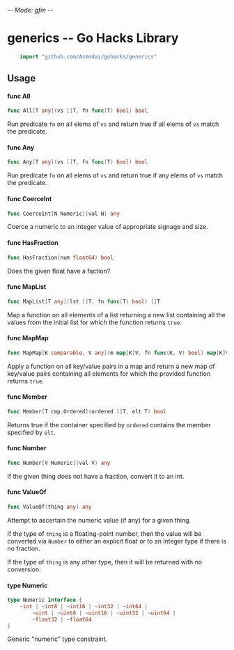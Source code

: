 -*- Mode: gfm -*-

# generics -- Go Hacks Library

```go
    import "github.com/Asmodai/gohacks/generics"
```

## Usage

#### func  All

```go
func All[T any](vs []T, fn func(T) bool) bool
```
Run predicate `fn` on all elems of `vs` and return true if all elems of `vs`
match the predicate.

#### func  Any

```go
func Any[T any](vs []T, fn func(T) bool) bool
```
Run predicate `fn` on all elems of `vs` and return true if any elems of `vs`
match the predicate.

#### func  CoerceInt

```go
func CoerceInt[N Numeric](val N) any
```
Coerce a numeric to an integer value of appropriate signage and size.

#### func  HasFraction

```go
func HasFraction(num float64) bool
```
Does the given float have a faction?

#### func  MapList

```go
func MapList[T any](lst []T, fn func(T) bool) []T
```
Map a function on all elements of a list returning a new list containing all the
values from the initial list for which the function returns `true`.

#### func  MapMap

```go
func MapMap[K comparable, V any](m map[K]V, fn func(K, V) bool) map[K]V
```
Apply a function on all key/value pairs in a map and return a new map of
key/value pairs containing all elements for which the provided function returns
`true`.

#### func  Member

```go
func Member[T cmp.Ordered](ordered []T, elt T) bool
```
Returns true if the container specified by `ordered` contains the member
specified by `elt`.

#### func  Number

```go
func Number[V Numeric](val V) any
```
If the given thing does not have a fraction, convert it to an int.

#### func  ValueOf

```go
func ValueOf(thing any) any
```
Attempt to ascertain the numeric value (if any) for a given thing.

If the type of `thing` is a floating-point number, then the value will be
converted via `Number` to either an explicit float or to an integer type if
there is no fraction.

If the type of `thing` is any other type, then it will be returned with no
conversion.

#### type Numeric

```go
type Numeric interface {
	~int | ~int8 | ~int16 | ~int32 | ~int64 |
		~uint | ~uint8 | ~uint16 | ~uint32 | ~uint64 |
		~float32 | ~float64
}
```

Generic "numeric" type constraint.
